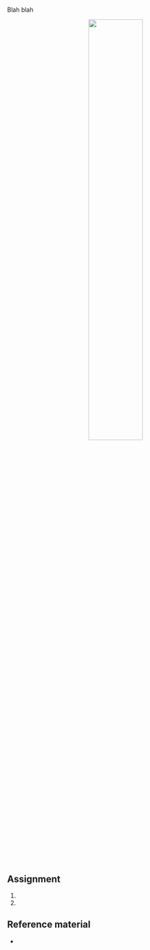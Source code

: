 # 

Blah blah 

<p align="center">
<img src="/docs/images/.jpg" width="50%">
</p>


## Assignment
1. 
2. 

## Reference material
- []()

